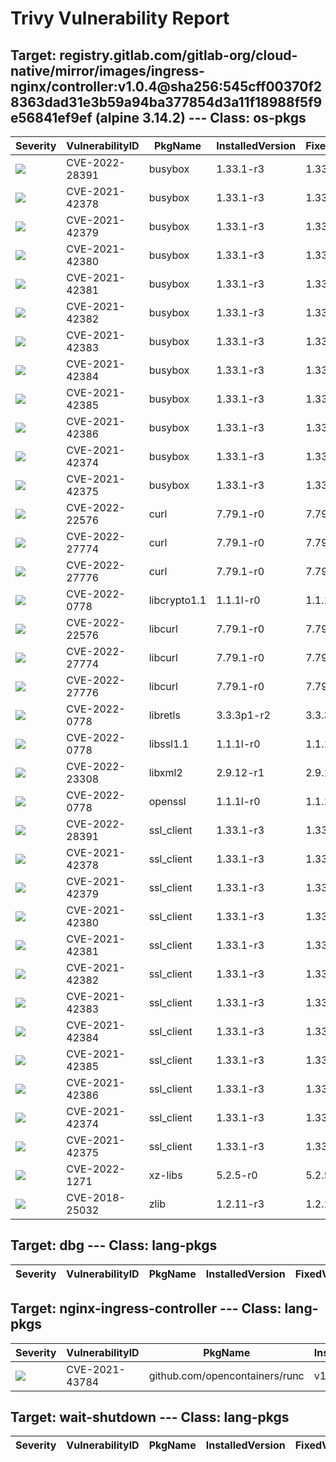 # Trivy Vulnerability Report




## Target: registry.gitlab.com/gitlab-org/cloud-native/mirror/images/ingress-nginx/controller:v1.0.4@sha256:545cff00370f28363dad31e3b59a94ba377854d3a11f18988f5f9e56841ef9ef (alpine 3.14.2) --- Class: os-pkgs
|Severity|VulnerabilityID|PkgName|InstalledVersion|FixedVersion|
|--------|---------------|-------|----------------|------------|
|![](https://img.shields.io/badge/-CRITICAL-red)|CVE-2022-28391|busybox|1.33.1-r3|1.33.1-r7|
|![](https://img.shields.io/badge/-HIGH-orange)|CVE-2021-42378|busybox|1.33.1-r3|1.33.1-r6|
|![](https://img.shields.io/badge/-HIGH-orange)|CVE-2021-42379|busybox|1.33.1-r3|1.33.1-r6|
|![](https://img.shields.io/badge/-HIGH-orange)|CVE-2021-42380|busybox|1.33.1-r3|1.33.1-r6|
|![](https://img.shields.io/badge/-HIGH-orange)|CVE-2021-42381|busybox|1.33.1-r3|1.33.1-r6|
|![](https://img.shields.io/badge/-HIGH-orange)|CVE-2021-42382|busybox|1.33.1-r3|1.33.1-r6|
|![](https://img.shields.io/badge/-HIGH-orange)|CVE-2021-42383|busybox|1.33.1-r3|1.33.1-r6|
|![](https://img.shields.io/badge/-HIGH-orange)|CVE-2021-42384|busybox|1.33.1-r3|1.33.1-r6|
|![](https://img.shields.io/badge/-HIGH-orange)|CVE-2021-42385|busybox|1.33.1-r3|1.33.1-r6|
|![](https://img.shields.io/badge/-HIGH-orange)|CVE-2021-42386|busybox|1.33.1-r3|1.33.1-r6|
|![](https://img.shields.io/badge/-MEDIUM-yellow)|CVE-2021-42374|busybox|1.33.1-r3|1.33.1-r4|
|![](https://img.shields.io/badge/-MEDIUM-yellow)|CVE-2021-42375|busybox|1.33.1-r3|1.33.1-r5|
|![](https://img.shields.io/badge/-MEDIUM-yellow)|CVE-2022-22576|curl|7.79.1-r0|7.79.1-r1|
|![](https://img.shields.io/badge/-MEDIUM-yellow)|CVE-2022-27774|curl|7.79.1-r0|7.79.1-r1|
|![](https://img.shields.io/badge/-MEDIUM-yellow)|CVE-2022-27776|curl|7.79.1-r0|7.79.1-r1|
|![](https://img.shields.io/badge/-HIGH-orange)|CVE-2022-0778|libcrypto1.1|1.1.1l-r0|1.1.1n-r0|
|![](https://img.shields.io/badge/-MEDIUM-yellow)|CVE-2022-22576|libcurl|7.79.1-r0|7.79.1-r1|
|![](https://img.shields.io/badge/-MEDIUM-yellow)|CVE-2022-27774|libcurl|7.79.1-r0|7.79.1-r1|
|![](https://img.shields.io/badge/-MEDIUM-yellow)|CVE-2022-27776|libcurl|7.79.1-r0|7.79.1-r1|
|![](https://img.shields.io/badge/-HIGH-orange)|CVE-2022-0778|libretls|3.3.3p1-r2|3.3.3p1-r3|
|![](https://img.shields.io/badge/-HIGH-orange)|CVE-2022-0778|libssl1.1|1.1.1l-r0|1.1.1n-r0|
|![](https://img.shields.io/badge/-HIGH-orange)|CVE-2022-23308|libxml2|2.9.12-r1|2.9.13-r0|
|![](https://img.shields.io/badge/-HIGH-orange)|CVE-2022-0778|openssl|1.1.1l-r0|1.1.1n-r0|
|![](https://img.shields.io/badge/-CRITICAL-red)|CVE-2022-28391|ssl_client|1.33.1-r3|1.33.1-r7|
|![](https://img.shields.io/badge/-HIGH-orange)|CVE-2021-42378|ssl_client|1.33.1-r3|1.33.1-r6|
|![](https://img.shields.io/badge/-HIGH-orange)|CVE-2021-42379|ssl_client|1.33.1-r3|1.33.1-r6|
|![](https://img.shields.io/badge/-HIGH-orange)|CVE-2021-42380|ssl_client|1.33.1-r3|1.33.1-r6|
|![](https://img.shields.io/badge/-HIGH-orange)|CVE-2021-42381|ssl_client|1.33.1-r3|1.33.1-r6|
|![](https://img.shields.io/badge/-HIGH-orange)|CVE-2021-42382|ssl_client|1.33.1-r3|1.33.1-r6|
|![](https://img.shields.io/badge/-HIGH-orange)|CVE-2021-42383|ssl_client|1.33.1-r3|1.33.1-r6|
|![](https://img.shields.io/badge/-HIGH-orange)|CVE-2021-42384|ssl_client|1.33.1-r3|1.33.1-r6|
|![](https://img.shields.io/badge/-HIGH-orange)|CVE-2021-42385|ssl_client|1.33.1-r3|1.33.1-r6|
|![](https://img.shields.io/badge/-HIGH-orange)|CVE-2021-42386|ssl_client|1.33.1-r3|1.33.1-r6|
|![](https://img.shields.io/badge/-MEDIUM-yellow)|CVE-2021-42374|ssl_client|1.33.1-r3|1.33.1-r4|
|![](https://img.shields.io/badge/-MEDIUM-yellow)|CVE-2021-42375|ssl_client|1.33.1-r3|1.33.1-r5|
|![](https://img.shields.io/badge/-HIGH-orange)|CVE-2022-1271|xz-libs|5.2.5-r0|5.2.5-r1|
|![](https://img.shields.io/badge/-HIGH-orange)|CVE-2018-25032|zlib|1.2.11-r3|1.2.12-r0|

## Target: dbg --- Class: lang-pkgs
|Severity|VulnerabilityID|PkgName|InstalledVersion|FixedVersion|
|--------|---------------|-------|----------------|------------|

## Target: nginx-ingress-controller --- Class: lang-pkgs
|Severity|VulnerabilityID|PkgName|InstalledVersion|FixedVersion|
|--------|---------------|-------|----------------|------------|
|![](https://img.shields.io/badge/-MEDIUM-yellow)|CVE-2021-43784|github.com/opencontainers/runc|v1.0.2|v1.0.3|

## Target: wait-shutdown --- Class: lang-pkgs
|Severity|VulnerabilityID|PkgName|InstalledVersion|FixedVersion|
|--------|---------------|-------|----------------|------------|

